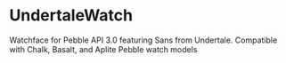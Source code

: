 # UndertaleWatch
Watchface for Pebble API 3.0 featuring Sans from Undertale. Compatible with Chalk, Basalt, and Aplite Pebble watch models
